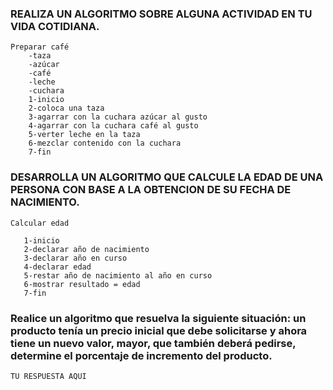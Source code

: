 ### REALIZA UN ALGORITMO SOBRE ALGUNA ACTIVIDAD EN TU VIDA COTIDIANA.

    Preparar café 
        -taza 
        -azúcar 
        -café 
        -leche 
        -cuchara 
        1-inicio 
        2-coloca una taza 
        3-agarrar con la cuchara azúcar al gusto 
        4-agarrar con la cuchara café al gusto 
        5-verter leche en la taza 
        6-mezclar contenido con la cuchara 
        7-fin


### DESARROLLA UN ALGORITMO QUE CALCULE LA EDAD DE UNA PERSONA CON BASE A LA OBTENCION DE SU FECHA DE NACIMIENTO.

    Calcular edad 
        
       1-inicio 
       2-declarar año de nacimiento
       3-declarar año en curso
       4-declarar edad
       5-restar año de nacimiento al año en curso 
       6-mostrar resultado = edad 
       7-fin



###  Realice un algoritmo que resuelva la siguiente situación: un producto tenía un precio inicial que debe solicitarse y ahora tiene un nuevo valor, mayor, que también deberá pedirse, determine el porcentaje de incremento del producto. 

    TU RESPUESTA AQUI

